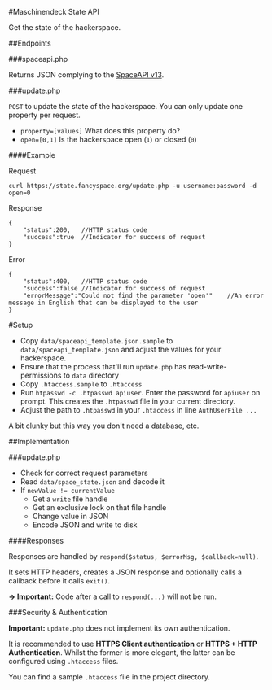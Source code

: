 #Maschinendeck State API

Get the state of the hackerspace.

##Endpoints

###spaceapi.php

Returns JSON complying to the [SpaceAPI v13](http://spaceapi.net/documentation).

###update.php

`POST` to update the state of the hackerspace. You can only update one property per request.

* `property=[values]` What does this property do?
* `open=[0,1]` Is the hackerspace open (`1`) or closed (`0`)


####Example

Request

	curl https://state.fancyspace.org/update.php -u username:password -d open=0
	
Response
	
	{
		"status":200, 	//HTTP status code
		"success":true 	//Indicator for success of request
	}
	
Error

	{
		"status":400,	//HTTP status code
		"success":false	//Indicator for success of request
		"errorMessage":"Could not find the parameter 'open'"	//An error message in English that can be displayed to the user
	}
	
	
#Setup

* Copy `data/spaceapi_template.json.sample` to `data/spaceapi_template.json` and adjust the values for your hackerspace.
* Ensure that the process that'll run `update.php` has read-write-permissions to `data` directory
* Copy `.htaccess.sample` to `.htaccess`
* Run `htpasswd -c .htpasswd apiuser`. Enter the password for `apiuser` on prompt. This creates the `.htpasswd` file in your current directory.
* Adjust the path to `.htpasswd` in your `.htaccess` in line `AuthUserFile ...`

A bit clunky but this way you don't need a database, etc.

##Implementation


###update.php

* Check for correct request parameters 
* Read `data/space_state.json` and decode it
* If `newValue != currentValue`
	* Get a `write` file handle
	* Get an exclusive lock on that file handle
	* Change value in JSON
	* Encode JSON and write to disk
	
####Responses

Responses are handled by `respond($status, $errorMsg, $callback=null)`.

It sets HTTP headers, creates a JSON response and optionally calls a callback before it calls `exit()`.

**→ Important:** Code after a call to `respond(...)` will not be run.

###Security & Authentication

**Important:** `update.php` does not implement its own authentication.

It is recommended to use **HTTPS Client authentication** or **HTTPS + HTTP Authentication**. Whilst the former is more elegant, the latter can be configured using `.htaccess` files.

You can find a sample `.htaccess` file in the project directory.